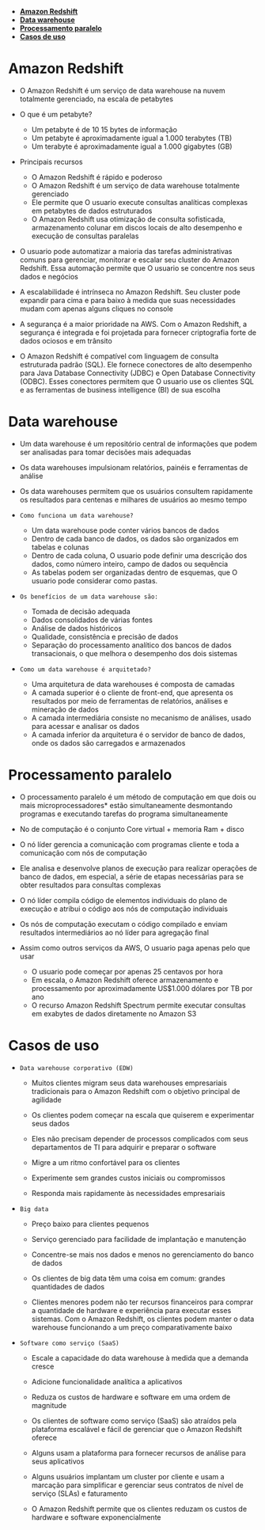 - [**Amazon Redshift**](#amazon-redshift)
- [**Data warehouse**](#data-warehouse)
- [**Processamento paralelo**](#processamento-paralelo)
- [**Casos de uso**](#casos-de-uso)

# **Amazon Redshift**

- O Amazon Redshift é um serviço de data warehouse na nuvem totalmente gerenciado, na escala de petabytes

- O que é um petabyte?

  - Um petabyte é de 10 15 bytes de informação
  - Um petabyte é aproximadamente igual a 1.000 terabytes (TB)
  - Um terabyte é aproximadamente igual a 1.000 gigabytes (GB)

- Principais recursos

  - O Amazon Redshift é rápido e poderoso
  - O Amazon Redshift é um serviço de data warehouse totalmente gerenciado
  - Ele permite que O usuario execute consultas analíticas complexas em petabytes de dados estruturados
  - O Amazon Redshift usa otimização de consulta sofisticada, armazenamento colunar em discos locais de alto desempenho e execução de consultas paralelas

- O usuario pode automatizar a maioria das tarefas administrativas comuns para gerenciar, monitorar e escalar seu cluster do Amazon Redshift. Essa automação permite que O usuario se concentre nos seus dados e negócios

- A escalabilidade é intrínseca no Amazon Redshift. Seu cluster pode expandir para cima e para baixo à medida que suas necessidades mudam com apenas alguns cliques no console

- A segurança é a maior prioridade na AWS. Com o Amazon Redshift, a segurança é integrada e foi projetada para fornecer criptografia forte de dados ociosos e em trânsito

- O Amazon Redshift é compatível com linguagem de consulta estruturada padrão (SQL). Ele fornece conectores de alto desempenho para Java Database Connectivity (JDBC) e Open Database Connectivity (ODBC). Esses conectores permitem que O usuario use os clientes SQL e as ferramentas de business intelligence (BI) de sua escolha

# **Data warehouse**

- Um data warehouse é um repositório central de informações que podem ser analisadas para tomar decisões mais adequadas

- Os data warehouses impulsionam relatórios, painéis e ferramentas de análise

- Os data warehouses permitem que os usuários consultem rapidamente os resultados para centenas e milhares de usuários ao mesmo tempo

- `Como funciona um data warehouse?`

  - Um data warehouse pode conter vários bancos de dados
  - Dentro de cada banco de dados, os dados são organizados em tabelas e colunas
  - Dentro de cada coluna, O usuario pode definir uma descrição dos dados, como número inteiro, campo de dados ou sequência
  - As tabelas podem ser organizadas dentro de esquemas, que O usuario pode considerar como pastas.

- `Os benefícios de um data warehouse são:`

  - Tomada de decisão adequada
  - Dados consolidados de várias fontes
  - Análise de dados históricos
  - Qualidade, consistência e precisão de dados
  - Separação do processamento analítico dos bancos de dados transacionais, o que melhora o desempenho dos dois sistemas

- `Como um data warehouse é arquitetado?`

  - Uma arquitetura de data warehouses é composta de camadas
  - A camada superior é o cliente de front-end, que apresenta os resultados por meio de ferramentas de relatórios, análises e mineração de dados
  - A camada intermediária consiste no mecanismo de análises, usado para acessar e analisar os dados
  - A camada inferior da arquitetura é o servidor de banco de dados, onde os dados são carregados e armazenados

# **Processamento paralelo**

- O processamento paralelo é um método de computação em que dois ou mais microprocessadores\* estão simultaneamente desmontando programas e executando tarefas do programa simultaneamente

- No de computação é o conjunto Core virtual + memoria Ram + disco

- O nó líder gerencia a comunicação com programas cliente e toda a comunicação com nós de computação

- Ele analisa e desenvolve planos de execução para realizar operações de banco de dados, em especial, a série de etapas necessárias para se obter resultados para consultas complexas

- O nó líder compila código de elementos individuais do plano de execução e atribui o código aos nós de computação individuais

- Os nós de computação executam o código compilado e enviam resultados intermediários ao nó líder para agregação final

- Assim como outros serviços da AWS, O usuario paga apenas pelo que usar
  - O usuario pode começar por apenas 25 centavos por hora
  - Em escala, o Amazon Redshift oferece armazenamento e processamento por aproximadamente US$1.000 dólares por TB por ano
  - O recurso Amazon Redshift Spectrum permite executar consultas em exabytes de dados diretamente no Amazon S3

# **Casos de uso**

- `Data warehouse corporativo (EDW)`

  - Muitos clientes migram seus data warehouses empresariais tradicionais para o Amazon Redshift com o objetivo principal de agilidade

  - Os clientes podem começar na escala que quiserem e experimentar seus dados

  - Eles não precisam depender de processos complicados com seus departamentos de TI para adquirir e preparar o software

  - Migre a um ritmo confortável para os clientes

  - Experimente sem grandes custos iniciais ou compromissos

  - Responda mais rapidamente às necessidades empresariais

- `Big data `

  - Preço baixo para clientes pequenos

  - Serviço gerenciado para facilidade de implantação e manutenção

  - Concentre-se mais nos dados e menos no gerenciamento do banco de dados

  - Os clientes de big data têm uma coisa em comum: grandes quantidades de dados

  - Clientes menores podem não ter recursos financeiros para comprar a quantidade de hardware e experiência para executar esses sistemas. Com o Amazon Redshift, os clientes podem manter o data warehouse funcionando a um preço comparativamente baixo

- `Software como serviço (SaaS)`

  - Escale a capacidade do data warehouse à medida que a demanda cresce

  - Adicione funcionalidade analítica a aplicativos

  - Reduza os custos de hardware e software em uma ordem de magnitude

  - Os clientes de software como serviço (SaaS) são atraídos pela plataforma escalável e fácil de gerenciar que o Amazon Redshift oferece

  - Alguns usam a plataforma para fornecer recursos de análise para seus aplicativos

  - Alguns usuários implantam um cluster por cliente e usam a marcação para simplificar e gerenciar seus contratos de nível de serviço (SLAs) e faturamento

  - O Amazon Redshift permite que os clientes reduzam os custos de hardware e software exponencialmente
